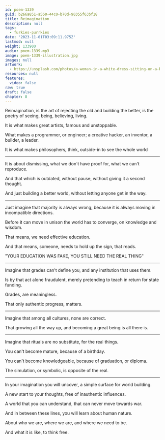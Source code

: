 ```yaml
---
id: poem-1339
guid: b266a851-a560-44c0-b70d-90355f63bf18
title: Reimagination
description: null
tags:
  - furkies-purrkies
date: '2023-11-01T03:09:11.975Z'
lastmod: null
weight: 133900
audio: poem-1339.mp3
image: poem-1339-illustration.jpg
images: null
artwork:
  - https://unsplash.com/photos/a-woman-in-a-white-dress-sitting-on-a-bench-_0-d6s17QAA
resources: null
features:
  video: false
raw: true
draft: false
chapter: 8
---
```


Reimagination, is the art of rejecting the old and building the better,
is the poetry of seeing, being, believing, living.

It is what makes great artists,
famous and unstoppable.

What makes a programmer, or engineer;
a creative hacker, an inventor, a builder, a leader.

It is what makes philosophers,
think, outside-in to see the whole world

---

It is about dismissing,
what we don't have proof for, what we can't reproduce.


And that which is outdated, without pause,
without giving it a second thought.

And just building a better world,
without letting anyone get in the way.

---

Just imagine that majority is always wrong,
because it is always moving in incompatible directions.

Before it can move in unison the world has to converge,
on knowledge and wisdom.

That means,
we need effective education.

And that means, someone,
needs to hold up the sign, that reads.

"YOUR EDUCATION WAS FAKE,
YOU STILL NEED THE REAL THING"

---

Imagine that grades can't define you,
and any institution that uses them.

Is by that act alone fraudulent,
merely pretending to teach in return for state funding.

Grades,
are meaningless.

That only authentic progress,
matters.

---

Imagine that among all cultures,
none are correct.

That growing all the way up,
and becoming a great being is all there is.

---

Imagine that rituals are no substitute,
for the real things.

You can't become mature,
because of a birthday.

You can't become knowledgeable,
because of graduation, or diploma.

The simulation, or symbolic,
is opposite of the real.

---

In your imagination you will uncover,
a simple surface for world building.

A new start to your thoughts,
free of inauthentic influences.

A world that you can understand,
that can never move towards war.

And in between these lines,
you will learn about human nature.

About who we are, where we are,
and where we need to be.

And what it is like,
to think free.
